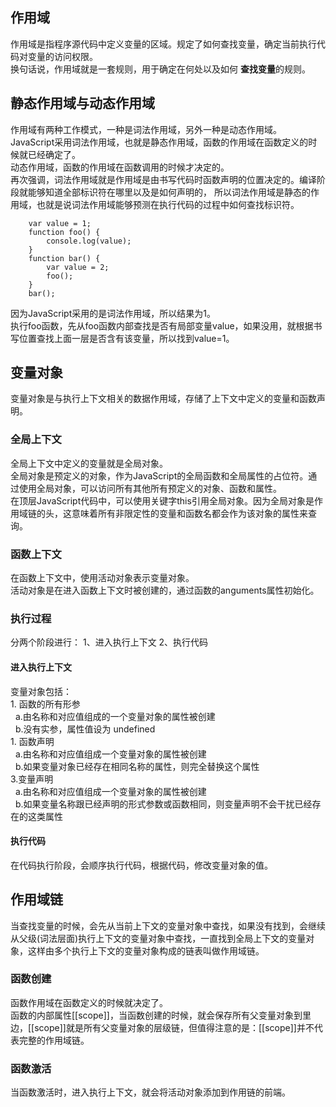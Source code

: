 ## 作用域
作用域是指程序源代码中定义变量的区域。规定了如何查找变量，确定当前执行代码对变量的访问权限。    
换句话说，作用域就是一套规则，用于确定在何处以及如何 **查找变量**的规则。     
## 静态作用域与动态作用域
作用域有两种工作模式，一种是词法作用域，另外一种是动态作用域。     
JavaScript采用词法作用域，也就是静态作用域，函数的作用域在函数定义的时候就已经确定了。    
动态作用域，函数的作用域在函数调用的时候才决定的。      
再次强调，词法作用域就是作用域是由书写代码时函数声明的位置决定的。编译阶段就能够知道全部标识符在哪里以及是如何声明的，
所以词法作用域是静态的作用域，也就是说词法作用域能够预测在执行代码的过程中如何查找标识符。      
```
    var value = 1;
    function foo() {
        console.log(value);
    }
    function bar() {
        var value = 2;
        foo();
    }
    bar();
```
因为JavaScript采用的是词法作用域，所以结果为1。     
执行foo函数，先从foo函数内部查找是否有局部变量value，如果没用，就根据书写位置查找上面一层是否含有该变量，所以找到value=1。    

## 变量对象
变量对象是与执行上下文相关的数据作用域，存储了上下文中定义的变量和函数声明。    
### 全局上下文
全局上下文中定义的变量就是全局对象。    
全局对象是预定义的对象，作为JavaScript的全局函数和全局属性的占位符。通过使用全局对象，可以访问所有其他所有预定义的对象、函数和属性。    
在顶层JavaScript代码中，可以使用关键字this引用全局对象。因为全局对象是作用域链的头，这意味着所有非限定性的变量和函数名都会作为该对象的属性来查询。    
### 函数上下文
在函数上下文中，使用活动对象表示变量对象。    
活动对象是在进入函数上下文时被创建的，通过函数的anguments属性初始化。
### 执行过程
分两个阶段进行： 1、进入执行上下文 2、执行代码
#### 进入执行上下文
变量对象包括：    
    1. 函数的所有形参    
    &nbsp;&nbsp;a.由名称和对应值组成的一个变量对象的属性被创建    
    &nbsp;&nbsp;b.没有实参，属性值设为 undefined    
    1. 函数声明    
    &nbsp;&nbsp;a.由名称和对应值组成一个变量对象的属性被创建    
    &nbsp;&nbsp;b.如果变量对象已经存在相同名称的属性，则完全替换这个属性    
    3.变量声明    
    &nbsp;&nbsp;a.由名称和对应值组成一个变量对象的属性被创建    
    &nbsp;&nbsp;b.如果变量名称跟已经声明的形式参数或函数相同，则变量声明不会干扰已经存在的这类属性
#### 执行代码
在代码执行阶段，会顺序执行代码，根据代码，修改变量对象的值。

## 作用域链
当查找变量的时候，会先从当前上下文的变量对象中查找，如果没有找到，会继续从父级(词法层面)执行上下文的变量对象中查找，一直找到全局上下文的变量对象，这样由多个执行上下文的变量对象构成的链表叫做作用域链。    
### 函数创建
函数作用域在函数定义的时候就决定了。    
函数的内部属性[[scope]]，当函数创建的时候，就会保存所有父变量对象到里边，[[scope]]就是所有父变量对象的层级链，但值得注意的是：[[scope]]并不代表完整的作用域链。    
### 函数激活
当函数激活时，进入执行上下文，就会将活动对象添加到作用链的前端。    



